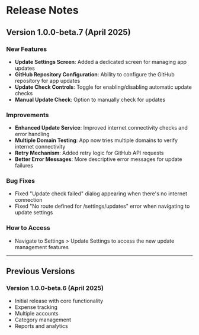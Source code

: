 # Release Notes

## Version 1.0.0-beta.7 (April 2025)

### New Features
- **Update Settings Screen**: Added a dedicated screen for managing app updates
- **GitHub Repository Configuration**: Ability to configure the GitHub repository for app updates
- **Update Check Controls**: Toggle for enabling/disabling automatic update checks
- **Manual Update Check**: Option to manually check for updates

### Improvements
- **Enhanced Update Service**: Improved internet connectivity checks and error handling
- **Multiple Domain Testing**: App now tries multiple domains to verify internet connectivity
- **Retry Mechanism**: Added retry logic for GitHub API requests
- **Better Error Messages**: More descriptive error messages for update failures

### Bug Fixes
- Fixed "Update check failed" dialog appearing when there's no internet connection
- Fixed "No route defined for /settings/updates" error when navigating to update settings

### How to Access
- Navigate to Settings > Update Settings to access the new update management features

---

## Previous Versions

### Version 1.0.0-beta.6 (April 2025)
- Initial release with core functionality
- Expense tracking
- Multiple accounts
- Category management
- Reports and analytics

